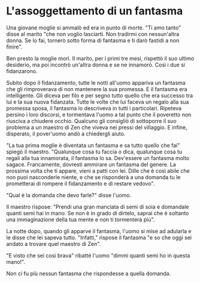 # L'assoggettamento di un fantasma

Una giovane moglie si ammalò ed era in punto di morte. "Ti amo tanto" disse al marito "che non voglio lasciarti. Non tradirmi con nessun'altra donna. Se lo fai, tornerò sotto forma di fantasma e ti darò fastidi a non finire".

Ben presto la moglie morì. Il marito, per i primi tre mesi, rispettò il suo ultimo desiderio, ma poi incontrò un'altra donna e se ne innamorò. Così i due si fidanzarono.

Subito dopo il fidanzamento, tutte le notti all'uomo appariva un fantasma che gli rimproverava di non mantenere la sua promessa. E il fantasma era intelligente. Gli diceva per filo e per segno tutto quello che era successo tra lui e la sua nuova fidanzata. Tutte le volte che lui faceva un regalo alla sua promessa sposa, il fantasma lo descriveva in tutti i particolari. Ripeteva persino i loro discorsi, e tormentava l'uomo a tal punto che il poveretto non riusciva a chiudere occhio. Qualcuno gli consigliò di sottoporre il suo problema a un maestro di Zen che viveva nei pressi del villaggio. E infine, disperato, il pover'uomo andò a chiedergli aiuto.

"La tua prima moglie è diventata un fantasma e sa tutto quello che fai" spiegò il maestro. "Qualunque cosa tu faccia o dica, qualunque cosa tu regali alla tua innamorata, il fantasma lo sa. Dev'essere un fantasma molto sagace. Francamente, dovresti ammirare un fantasma del genere. La prossima volta che ti appare, vieni a patti con lei. Dille che è così abile che non puoi nasconderle niente, e che se risponderà a una domanda tu le prometterai di rompere il fidanzamento e di restare vedovo".

"Qual è la domanda che devo farle?" disse l'uomo.

Il maestro rispose: "Prendi una gran manciata di semi di soia e domandale quanti semi hai in mano. Se non è in grado di dirtelo, saprai che è soltanto una immaginazione della tua mente e non ti tormenterà più".

La notte dopo, quando gli apparve il fantasma, l'uomo si mise ad adularla e le disse che lei sapeva tutto. "Infatti," rispose il fantasma "e so che oggi sei andato a trovare quel maestro di Zen".

"E visto che sei così brava" ribatté l'uomo "dimmi quanti semi ho in questa mano!".

Non ci fu più nessun fantasma che rispondesse a quella domanda.